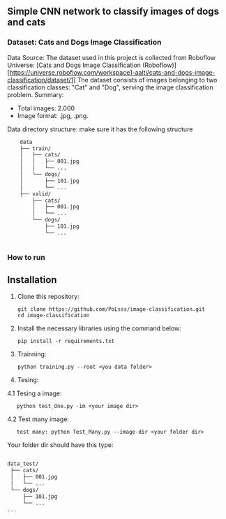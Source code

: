 ## Simple CNN network to classify images of dogs and cats
### Dataset: Cats and Dogs Image Classification
Data Source:
The dataset used in this project is collected from Roboflow Universe: [Cats and Dogs Image Classification (Roboflow)][https://universe.roboflow.com/workspace1-aalti/cats-and-dogs-image-classification/dataset/1]
The dataset consists of images belonging to two classification classes: "Cat" and "Dog", serving the image classification problem.
Summary:
 - Total images: 2.000
 - Image format: .jpg, .png.

Data directory structure: make sure it has the following structure

```bash
    data
    ├── train/
    │   ├── cats/
    │   │   ├── 001.jpg
    │   │   └── ...
    │   └── dogs/
    │       ├── 101.jpg
    │       └── ...
    ├── valid/
        ├── cats/
        │   ├── 001.jpg
        │   └── ...
        └── dogs/
            ├── 101.jpg
            └── ...
  
```
### How to run
## Installation
1. Clone this repository:
      
       git clone https://github.com/PoLsss/image-classification.git
       cd image-classification
      
2. Install the necessary libraries using the command below:
   
       pip install -r requirements.txt

3. Trainning:
   
       python training.py --root <you data folder>

4. Tesing:

4.1 Tesing a image:
   
       python test_One.py -im <your image dir>

4.2 Test many image:


       test many: python Test_Many.py --image-dir <your folder dir>

Your folder dir should have this type:

```bash

data_test/
 ├── cats/
 │   ├── 001.jpg
 │   └── ...
 └── dogs/
     ├── 101.jpg
     └── ...
...
